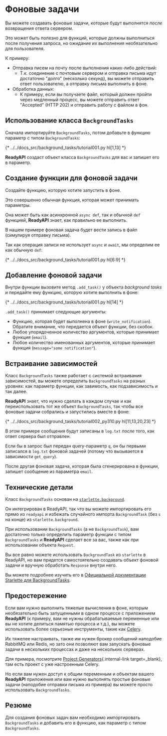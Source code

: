 # Фоновые задачи

Вы можете создавать фоновые задачи, которые будут выполнятся *после* возвращения ответа сервером.

Это может быть полезно для функций, которые должны выполниться после получения запроса, но ожидание их выполнения необязательно для пользователя.

К примеру:

* Отправка писем на почту после выполнения каких-либо действий:
    * Т.к. соединение с почтовым сервером и отправка письма идут достаточно "долго" (несколько секунд), вы можете отправить ответ пользователю, а отправку письма выполнить в фоне.
* Обработка данных:
    * К примеру, если вы получаете файл, который должен пройти через медленный процесс, вы можете отправить ответ "Accepted" (HTTP 202) и отправить работу с файлом в фон.

## Использование класса `BackgroundTasks`

Сначала импортируйте `BackgroundTasks`, потом добавьте в функцию параметр с типом `BackgroundTasks`:

{* ../../docs_src/background_tasks/tutorial001.py hl[1,13] *}

**ReadyAPI** создаст объект класса `BackgroundTasks` для вас и запишет его в параметр.

## Создание функции для фоновой задачи

Создайте функцию, которую хотите запустить в фоне.

Это совершенно обычная функция, которая может принимать параметры.

Она может быть как асинхронной `async def`, так и обычной `def` функцией, **ReadyAPI** знает, как правильно ее выполнить.

В нашем примере фоновая задача будет вести запись в файл (симулируя отправку письма).

Так как операция записи не использует `async` и `await`, мы определим ее как обычную `def`:

{* ../../docs_src/background_tasks/tutorial001.py hl[6:9] *}

## Добавление фоновой задачи

Внутри функции вызовите метод `.add_task()` у объекта *background tasks* и передайте ему функцию, которую хотите выполнить в фоне:

{* ../../docs_src/background_tasks/tutorial001.py hl[14] *}

`.add_task()` принимает следующие аргументы:

* Функцию, которая будет выполнена в фоне (`write_notification`). Обратите внимание, что передается объект функции, без скобок.
* Любое упорядоченное количество аргументов, которые принимает функция (`email`).
* Любое количество именованных аргументов, которые принимает функция (`message="some notification"`).

## Встраивание зависимостей

Класс `BackgroundTasks` также работает с системой встраивания зависимостей, вы можете определить `BackgroundTasks` на разных уровнях: как параметр функции, как завимость, как подзависимость и так далее.

**ReadyAPI** знает, что нужно сделать в каждом случае и как переиспользовать тот же объект `BackgroundTasks`, так чтобы все фоновые задачи собрались и запустились вместе в фоне:

{* ../../docs_src/background_tasks/tutorial002_py310.py hl[11,13,20,23] *}

В этом примере сообщения будут записаны в `log.txt` *после* того, как ответ сервера был отправлен.

Если бы в запрос был передан query-параметр `q`, он бы первыми записался в `log.txt` фоновой задачей (потому что вызывается в зависимости `get_query`).

После другая фоновая задача, которая была сгенерирована в функции, запишет сообщение из параметра `email`.

## Технические детали

Класс `BackgroundTasks` основан на <a href="https://www.starlette.io/background/" class="external-link" target="_blank">`starlette.background`</a>.

Он интегрирован в ReadyAPI, так что вы можете импортировать его прямо из `readyapi` и избежать случайного импорта `BackgroundTask` (без `s` на конце) из `starlette.background`.

При использовании `BackgroundTasks` (а не `BackgroundTask`), вам достаточно только определить параметр функции с типом `BackgroundTasks` и **ReadyAPI** сделает все за вас, также как при использовании объекта `Request`.

Вы все равно можете использовать `BackgroundTask` из `starlette` в ReadyAPI, но вам придется самостоятельно создавать объект фоновой задачи и вручную обработать `Response` внутри него.

Вы можете подробнее изучить его в <a href="https://www.starlette.io/background/" class="external-link" target="_blank">Официальной документации Starlette для BackgroundTasks</a>.

## Предостережение

Если вам нужно выполнить тяжелые вычисления в фоне, которым необязательно быть запущенными в одном процессе с приложением **ReadyAPI** (к примеру, вам не нужны обрабатываемые переменные или вы не хотите делиться памятью процесса и т.д.), вы можете использовать более серьезные инструменты, такие как <a href="https://docs.celeryproject.org" class="external-link" target="_blank">Celery</a>.

Их тяжелее настраивать, также им нужен брокер сообщений наподобие RabbitMQ или Redis, но зато они позволяют вам запускать фоновые задачи в нескольких процессах и даже на нескольких серверах.

Для примера, посмотрите [Project Generators](../project-generation.md){.internal-link target=_blank}, там есть проект с уже настроенным Celery.

Но если вам нужен доступ к общим переменным и объектам вашего **ReadyAPI** приложения или вам нужно выполнять простые фоновые задачи (наподобие отправки письма из примера) вы можете просто использовать `BackgroundTasks`.

## Резюме

Для создания фоновых задач вам необходимо импортировать `BackgroundTasks` и добавить его в функцию, как параметр с типом `BackgroundTasks`.
